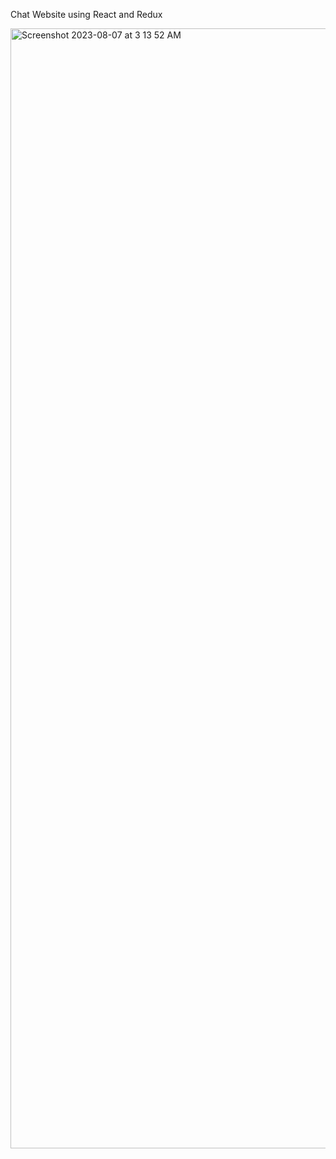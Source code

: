 Chat Website using React and Redux

<img width="1792" alt="Screenshot 2023-08-07 at 3 13 52 AM" src="https://github.com/devika30/ChatSystemReactRedux/assets/37765578/1414d740-9377-4a61-b1b6-2a9d5f5c475e">
